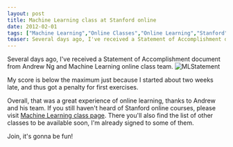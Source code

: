 ```yaml
---
layout: post
title: Machine Learning class at Stanford online
date: 2012-02-01
tags: ["Machine Learning","Online Classes","Online Learning","Stanford","Statement of Accomplishment"]
teaser: Several days ago, I've received a Statement of Accomplishment document from Andrew Ng and Machine Learning online class team.
---
```


Several days ago, I've received a Statement of Accomplishment document from Andrew Ng and Machine Learning online class team.
![](/mlstatement.png "MLStatement")

My score is below the maximum just because I started about two weeks late, and thus got a penalty for first exercises.

Overall, that was a great experience of online learning, thanks to Andrew and his team. If you still haven't heard of Stanford online courses, please visit [Machine Learning class page](http://http://www.ml-class.org "Machine Learning class"). There you'll also find the list of other classes to be available soon, I'm already signed to some of them.

Join, it's gonna be fun!
